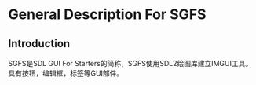 # General Description For SGFS

## Introduction

SGFS是SDL GUI For Starters的简称，SGFS使用SDL2绘图库建立IMGUI工具。具有按钮，编辑框，标签等GUI部件。


